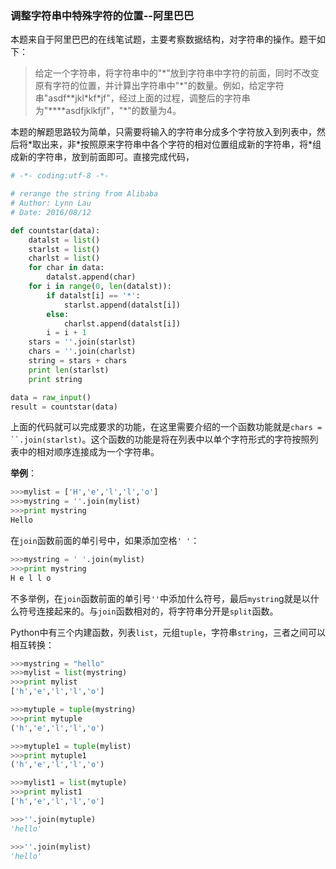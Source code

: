 ### 调整字符串中特殊字符的位置--阿里巴巴

本题来自于阿里巴巴的在线笔试题，主要考察数据结构，对字符串的操作。题干如下：

> 给定一个字符串，将字符串中的"\*"放到字符串中字符的前面，同时不改变原有字符的位置，并计算出字符串中"\*"的数量。例如，给定字符串"asdf\*\*jkl\*kf\*jf"，经过上面的过程，调整后的字符串为"\*\*\*\*asdfjklkfjf"，"\*"的数量为4。

本题的解题思路较为简单，只需要将输入的字符串分成多个字符放入到列表中，然后将\*取出来，非\*按照原来字符串中各个字符的相对位置组成新的字符串，将\*组成新的字符串，放到前面即可。直接完成代码，

```python
# -*- coding:utf-8 -*-

# rerange the string from Alibaba
# Author: Lynn Lau
# Date: 2016/08/12

def countstar(data):
    datalst = list()
    starlst = list()
    charlst = list()
    for char in data:
        datalst.append(char)
    for i in range(0, len(datalst)):
        if datalst[i] == '*':
            starlst.append(datalst[i])
        else:
            charlst.append(datalst[i])
        i = i + 1
    stars = ''.join(starlst)
    chars = ''.join(charlst)
    string = stars + chars
    print len(starlst)
    print string

data = raw_input()
result = countstar(data)
```

上面的代码就可以完成要求的功能，在这里需要介绍的一个函数功能就是`chars =  ``.join(starlst)`。这个函数的功能是将在列表中以单个字符形式的字符按照列表中的相对顺序连接成为一个字符串。

**举例**：

```python
>>>mylist = ['H','e','l','l','o']
>>>mystring = ''.join(mylist)
>>>print mystring
Hello
```

在`join`函数前面的单引号中，如果添加空格`' '`：

```python
>>>mystring = ' '.join(mylist)
>>>print mystring
H e l l o
```

不多举例，在`join`函数前面的单引号`''`中添加什么符号，最后`mystrin`g就是以什么符号连接起来的。与`join`函数相对的，将字符串分开是`split`函数。

Python中有三个内建函数，列表`list`，元组`tuple`，字符串`string`，三者之间可以相互转换：

```python
>>>mystring = "hello"
>>>mylist = list(mystring)
>>>print mylist
['h','e','l','l','o']

>>>mytuple = tuple(mystring)
>>>print mytuple
('h','e','l','l','o')

>>>mytuple1 = tuple(mylist)
>>>print mytuple1
('h','e','l','l','o')

>>>mylist1 = list(mytuple)
>>>print mylist1
['h','e','l','l','o']

>>>''.join(mytuple)
'hello'

>>>''.join(mylist)
'hello'
```




